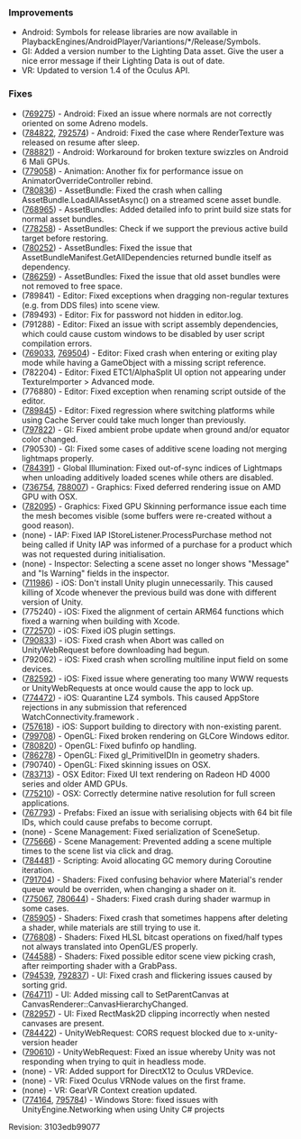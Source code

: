 ### Improvements

*   Android: Symbols for release libraries are now available in PlaybackEngines/AndroidPlayer/Variantions/\*/Release/Symbols.
*   GI: Added a version number to the Lighting Data asset. Give the user a nice error message if their Lighting Data is out of date.
*   VR: Updated to version 1.4 of the Oculus API.

### Fixes

*   ([769275](http://issuetracker.unity3d.com/issues/android-normals-not-oriented-properly-on-adreno-2xx-models)) - Android: Fixed an issue where normals are not correctly oriented on some Adreno models.
*   ([784822](http://issuetracker.unity3d.com/issues/android-rendertexture-is-corrupted-after-unpause-on-android), [792574](http://issuetracker.unity3d.com/issues/android-qualitysettings-dot-antialiasing-breaks-rendertexture-in-the-2nd-frame)) - Android: Fixed the case where RenderTexture was released on resume after sleep.
*   ([788821](http://issuetracker.unity3d.com/issues/es3-dot-0-slash-3-dot-1-when-using-an-alpha-8-image-as-an-alpha-mask-on-android-6-dot-x-devices-with-mali-the-mask-doesnt-work)) - Android: Workaround for broken texture swizzles on Android 6 Mali GPUs.
*   ([779058](http://issuetracker.unity3d.com/issues/using-a-runtime-created-animatoroverridecontroller-for-animator-dot-runtimeanimatorcontroller-causes-a-hitch)) - Animation: Another fix for performance issue on AnimatorOverrideController rebind.
*   ([780836](http://issuetracker.unity3d.com/issues/assetbundles-crashes-in-a-built-player-with-5-dot-3-4)) - AssetBundle: Fixed the crash when calling AssetBundle.LoadAllAssetAsync() on a streamed scene asset bundle.
*   ([768965](http://issuetracker.unity3d.com/issues/player-size-statistics-output-is-not-available-in-editor-log-since-5-dot-3-version)) - AssetBundles: Added detailed info to print build size stats for normal asset bundles.
*   ([778258](http://issuetracker.unity3d.com/issues/unclear-isbuildtargetsupported-targetplatform-error-message-in-the-console-when-building-assetbundles)) - AssetBundles: Check if we support the previous active build target before restoring.
*   ([780252](http://issuetracker.unity3d.com/issues/assetbundlemanifest-dot-getalldependencies-returns-bundle-itself-as-dependency)) - AssetBundles: Fixed the issue that AssetBundleManifest.GetAllDependencies returned bundle itself as dependency.
*   ([786259](http://issuetracker.unity3d.com/issues/assetbundles-when-cache-fills-up-old-bundles-are-not-removed-to-free-space-new-bundles-are-not-cached)) - AssetBundles: Fixed the issue that old asset bundles were not removed to free space.
*   (789841) - Editor: Fixed exceptions when dragging non-regular textures (e.g. from DDS files) into scene view.
*   (789493) - Editor: Fix for password not hidden in editor.log.
*   (791288) - Editor: Fixed an issue with script assembly dependencies, which could cause custom windows to be disabled by user script compilation errors.
*   ([769033](http://issuetracker.unity3d.com/issues/checkdisalowallocation-fatal-error-if-exiting-play-mode-when-object-with-missing-script-is-selected-in-hierarchy), [769504](http://issuetracker.unity3d.com/issues/memorymanager-unity-crashes-in-memorymanager-with-checkdisalowallocation-on-exiting-playmode)) - Editor: Fixed crash when entering or exiting play mode while having a GameObject with a missing script reference.
*   (782204) - Editor: Fixed ETC1/AlphaSplit UI option not appearing under TextureImporter > Advanced mode.
*   (776880) - Editor: Fixed exception when renaming script outside of the editor.
*   ([789845](http://issuetracker.unity3d.com/issues/unity-5-dot-3-4p2-is-slower-than-unity-5-dot-3-4p1-switching-platforms)) - Editor: Fixed regression where switching platforms while using Cache Server could take much longer than previously.
*   ([797822](http://issuetracker.unity3d.com/issues/baked-ambient-gi-ground-and-equator-colors-dont-update-until-you-change-sky-color-in-gradient-ambient-source)) - GI: Fixed ambient probe update when ground and/or equator color changed.
*   (790530) - GI: Fixed some cases of additive scene loading not merging lightmaps properly.
*   ([784391](http://issuetracker.unity3d.com/issues/lightmap-indexes-overwritten-on-additive-level-loads)) - Global Illumination: Fixed out-of-sync indices of Lightmaps when unloading additively loaded scenes while others are disabled.
*   ([736754](http://issuetracker.unity3d.com/issues/osx-deferred-rendering-causes-lots-of-artifacts), [788007](http://issuetracker.unity3d.com/issues/messed-up-rendering-on-osx)) - Graphics: Fixed deferred rendering issue on AMD GPU with OSX.
*   ([782095](http://issuetracker.unity3d.com/issues/animation-huge-latency-having-high-poly-meshes-with-animation)) - Graphics: Fixed GPU Skinning performance issue each time the mesh becomes visible (some buffers were re-created without a good reason).
*   (none) - IAP: Fixed IAP IStoreListener.ProcessPurchase method not being called if Unity IAP was informed of a purchase for a product which was not requested during initialisation.
*   (none) - Inspector: Selecting a scene asset no longer shows "Message" and "Is Warning" fields in the inspector.
*   ([711986](http://issuetracker.unity3d.com/issues/ios-building-project-with-a-different-while-running-a-project-in-xcode-version-interrupts-xcode)) - iOS: Don't install Unity plugin unnecessarily. This caused killing of Xcode whenever the previous build was done with different version of Unity.
*   (775240) - iOS: Fixed the alignment of certain ARM64 functions which fixed a warning when building with Xcode.
*   ([772570](http://issuetracker.unity3d.com/issues/ios-plugins-changing-ios-platform-settings-for-plugin-files-doesnt-save-the-applied-changes)) - iOS: Fixed iOS plugin settings.
*   ([790833](http://issuetracker.unity3d.com/issues/ios-application-crashes-when-unitywebrequest-dot-abort-is-called-right-before-the-downloading-starts)) - iOS: Fixed crash when Abort was called on UnityWebRequest before downloading had begun.
*   (792062) - iOS: Fixed crash when scrolling multiline input field on some devices.
*   ([782592](http://issuetracker.unity3d.com/issues/ios-application-freezes-when-trying-to-load-many-wwws-simultaneously)) - iOS: Fixed issue where generating too many WWW requests or UnityWebRequests at once would cause the app to lock up.
*   ([774472](http://issuetracker.unity3d.com/issues/ios-itunes-connect-rejects-all-unity-apps-that-are-referencing-watchconnectivity-dot-framework)) - iOS: Quarantine LZ4 symbols. This caused AppStore rejections in any submission that referenced WatchConnectivity.framework .
*   ([757618](http://issuetracker.unity3d.com/issues/ios-buildpipeline-dot-buildplayer-fails-when-building-to-a-non-existenting-folder)) - iOS: Support building to directory with non-existing parent.
*   ([799708](http://issuetracker.unity3d.com/issues/windows-glcore-glcore-on-windows-textures-are-trashed)) - OpenGL: Fixed broken rendering on GLCore Windows editor.
*   ([780820](http://issuetracker.unity3d.com/issues/glcore-computeshader-dispatching-specificing-shader-results-in-crash)) - OpenGL: Fixed bufinfo op handling.
*   ([786278](http://issuetracker.unity3d.com/issues/glcore-shaders-geometry-shader-does-not-render-all-vertices-on-glcore)) - OpenGL: Fixed gl\_PrimitiveIDIn in geometry shaders.
*   (790740) - OpenGL: Fixed skinning issues on OSX.
*   ([783713](http://issuetracker.unity3d.com/issues/glcore-editor-ui-is-black-text-is-not-visible-font-is-distorted-on-opengl-3-and-amd)) - OSX Editor: Fixed UI text rendering on Radeon HD 4000 series and older AMD GPUs.
*   ([775210](http://issuetracker.unity3d.com/issues/5-dot-3-mac-standalone-with-all-default-settings-fullscreen-plus-native-resolution-does-not-actually-go-into-native-resolution)) - OSX: Correctly determine native resolution for full screen applications.
*   ([767793](http://issuetracker.unity3d.com/issues/editor-prefab-gets-corrupted-when-importing-standard-assets-from-asset-store)) - Prefabs: Fixed an issue with serialising objects with 64 bit file IDs, which could cause prefabs to become corrupt.
*   (none) - Scene Management: Fixed serialization of SceneSetup.
*   ([775666](http://issuetracker.unity3d.com/issues/can-add-the-same-scene-several-times-into-scenes-in-build-list-with-drag-and-drop)) - Scene Management: Prevented adding a scene multiple times to the scene list via click and drag.
*   ([784481](http://issuetracker.unity3d.com/issues/coroutines-generate-garbage-in-movenext)) - Scripting: Avoid allocating GC memory during Coroutine iteration.
*   ([791704](http://issuetracker.unity3d.com/issues/material-renderqueue-being-changed-and-not-shown-by-inspector-is-confusing)) - Shaders: Fixed confusing behavior where Material's render queue would be overriden, when changing a shader on it.
*   ([775067](http://issuetracker.unity3d.com/issues/editor-crash-in-shaderwarmupfuncimpl), [780644](http://issuetracker.unity3d.com/issues/crash-on-shadervariantcollection-getclassidvirtualinternal-when-shadervariantcollection-dot-warmup-is-used)) - Shaders: Fixed crash during shader warmup in some cases.
*   ([785905](http://issuetracker.unity3d.com/issues/d3d9-gfxdeviced3d9-setshadersthreadable-crash-when-reaching-a-specific-part-of-the-game)) - Shaders: Fixed crash that sometimes happens after deleting a shader, while materials are still trying to use it.
*   ([776808](http://issuetracker.unity3d.com/issues/imageeffects-opengl-dof-bokeh-on-gles-crashes-editor-slash-player-in-setcomputebuffer)) - Shaders: Fixed HLSL bitcast operations on fixed/half types not always translated into OpenGL/ES properly.
*   ([744588](http://issuetracker.unity3d.com/issues/crash-on-selectionrenderqueue-render-when-saving-shader-and-clicking-on-scene-view)) - Shaders: Fixed possible editor scene view picking crash, after reimporting shader with a GrabPass.
*   ([794539](http://issuetracker.unity3d.com/issues/ui-android-slash-ios-changing-image-fillamount-causes-freeze-on-small-world-space-canvas-on-mobile), [792837](http://issuetracker.unity3d.com/issues/ui-text-slash-buttons-flicker-when-there-are-a-lot-of-disabled-ui-elements-present)) - UI: Fixed crash and flickering issues caused by sorting grid.
*   ([764711](http://issuetracker.unity3d.com/issues/crash-in-ui-canvasrenderer-synctransform-when-playing-scene-after-editing-script)) - UI: Added missing call to SetParentCanvas at CanvasRenderer::CanvasHierarchyChanged.
*   ([782957](http://issuetracker.unity3d.com/issues/some-element-from-scroll-view-are-invisible-when-theyre-masked-with-rectmask2d-and-sub-canvases)) - UI: Fixed RectMask2D clipping incorrectly when nested canvases are present.
*   ([784422](http://issuetracker.unity3d.com/issues/webrequest-cors-request-blocked-due-to-x-unity-version-header)) - UnityWebRequest: CORS request blocked due to x-unity-version header
*   ([790610](http://issuetracker.unity3d.com/issues/unity-is-not-responding-when-trying-to-quit-in-headless-mode)) - UnityWebRequest: Fixed an issue whereby Unity was not responding when trying to quit in headless mode.
*   (none) - VR: Added support for DirectX12 to Oculus VRDevice.
*   (none) - VR: Fixed Oculus VRNode values on the first frame.
*   (none) - VR: GearVR Context creation updated.
*   ([774164](http://issuetracker.unity3d.com/issues/wsa-syncvar-not-synchronizing-player-slash-client-on-uwp-platform), [795784](http://issuetracker.unity3d.com/issues/uwp-rpc-call-doesnt-work-when-project-is-built-with-unity-c-number-project)) - Windows Store: fixed issues with UnityEngine.Networking when using Unity C# projects

Revision: 3103edb99077